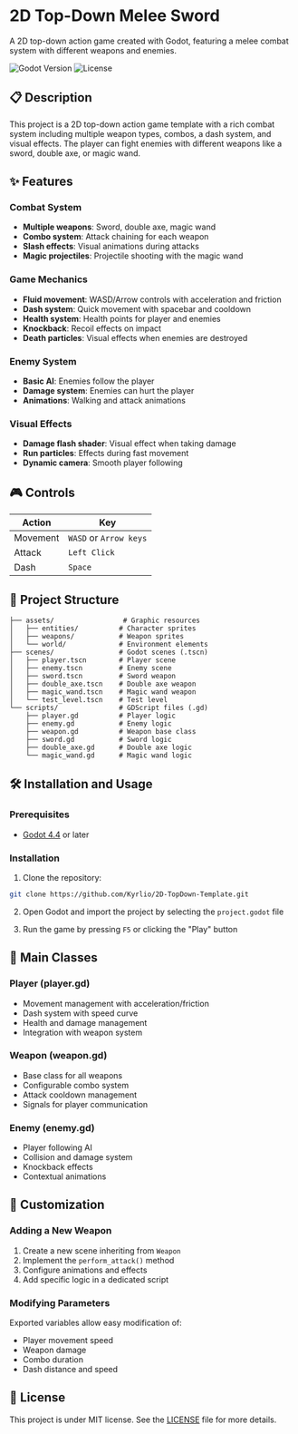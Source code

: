 # 2D Top-Down Melee Sword

A 2D top-down action game created with Godot, featuring a melee combat system with different weapons and enemies.

![Godot Version](https://img.shields.io/badge/Godot-4.4-blue.svg)
![License](https://img.shields.io/badge/License-MIT-green.svg)

## 📋 Description

This project is a 2D top-down action game template with a rich combat system including multiple weapon types, combos, a dash system, and visual effects. The player can fight enemies with different weapons like a sword, double axe, or magic wand.

## ✨ Features

### Combat System
- **Multiple weapons**: Sword, double axe, magic wand
- **Combo system**: Attack chaining for each weapon
- **Slash effects**: Visual animations during attacks
- **Magic projectiles**: Projectile shooting with the magic wand

### Game Mechanics
- **Fluid movement**: WASD/Arrow controls with acceleration and friction
- **Dash system**: Quick movement with spacebar and cooldown
- **Health system**: Health points for player and enemies
- **Knockback**: Recoil effects on impact
- **Death particles**: Visual effects when enemies are destroyed

### Enemy System
- **Basic AI**: Enemies follow the player
- **Damage system**: Enemies can hurt the player
- **Animations**: Walking and attack animations

### Visual Effects
- **Damage flash shader**: Visual effect when taking damage
- **Run particles**: Effects during fast movement
- **Dynamic camera**: Smooth player following

## 🎮 Controls

| Action | Key |
|--------|-----|
| Movement | `WASD` or `Arrow keys` |
| Attack | `Left Click` |
| Dash | `Space` |

## 📁 Project Structure

```
├── assets/                 # Graphic resources
│   ├── entities/          # Character sprites
│   ├── weapons/           # Weapon sprites
│   └── world/             # Environment elements
├── scenes/                # Godot scenes (.tscn)
│   ├── player.tscn        # Player scene
│   ├── enemy.tscn         # Enemy scene
│   ├── sword.tscn         # Sword weapon
│   ├── double_axe.tscn    # Double axe weapon
│   ├── magic_wand.tscn    # Magic wand weapon
│   └── test_level.tscn    # Test level
└── scripts/               # GDScript files (.gd)
    ├── player.gd          # Player logic
    ├── enemy.gd           # Enemy logic
    ├── weapon.gd          # Weapon base class
    ├── sword.gd           # Sword logic
    ├── double_axe.gd      # Double axe logic
    └── magic_wand.gd      # Magic wand logic
```

## 🛠️ Installation and Usage

### Prerequisites
- [Godot 4.4](https://godotengine.org/download) or later

### Installation
1. Clone the repository:
```bash
git clone https://github.com/Kyrlio/2D-TopDown-Template.git
```

2. Open Godot and import the project by selecting the `project.godot` file

3. Run the game by pressing `F5` or clicking the "Play" button

## 🎯 Main Classes

### Player (player.gd)
- Movement management with acceleration/friction
- Dash system with speed curve
- Health and damage management
- Integration with weapon system

### Weapon (weapon.gd)
- Base class for all weapons
- Configurable combo system
- Attack cooldown management
- Signals for player communication

### Enemy (enemy.gd)
- Player following AI
- Collision and damage system
- Knockback effects
- Contextual animations

## 🔧 Customization

### Adding a New Weapon
1. Create a new scene inheriting from `Weapon`
2. Implement the `perform_attack()` method
3. Configure animations and effects
4. Add specific logic in a dedicated script

### Modifying Parameters
Exported variables allow easy modification of:
- Player movement speed
- Weapon damage
- Combo duration
- Dash distance and speed

## 📝 License

This project is under MIT license. See the [LICENSE](LICENSE) file for more details.
